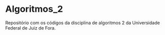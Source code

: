 # Algoritmos_2
Repositório com os códigos da disciplina de algoritmos 2 da Universidade Federal de Juiz de Fora.
